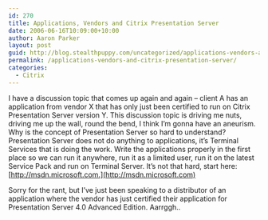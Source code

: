 ```yaml
---
id: 270
title: Applications, Vendors and Citrix Presentation Server
date: 2006-06-16T10:09:00+10:00
author: Aaron Parker
layout: post
guid: http://blog.stealthpuppy.com/uncategorized/applications-vendors-and-citrix-presentation-server
permalink: /applications-vendors-and-citrix-presentation-server/
categories:
  - Citrix
---
```

I have a discussion topic that comes up again and again &#8211; client A has an application from vendor X that has only just been certified to run on Citrix Presentation Server version Y. This discussion topic is driving me nuts, driving me up the wall, round the bend, I think I&#8217;m gonna have an aneurism. Why is the concept of Presentation Server so hard to understand? Presentation Server does not do anything to applications, it&#8217;s Terminal Services that is doing the work. Write the applications properly in the first place so we can run it anywhere, run it as a limited user, run it on the latest Service Pack and run on Terminal Server. It&#8217;s not that hard, start here: [http://msdn.microsoft.com.](http://msdn.microsoft.com)

Sorry for the rant, but I&#8217;ve just been speaking to a distributor of an application where the vendor has just certified their application for Presentation Server 4.0 Advanced Edition. Aarrggh..